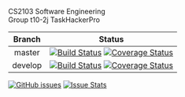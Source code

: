 CS2103 Software Engineering
<br>Group t10-2j TaskHackerPro
<br>

| Branch | Status |
|:-------------: | :-------------:|
|master | [![Build Status](https://travis-ci.org/cs2103jan2015-t10-2j/main.svg?branch=master)](https://travis-ci.org/cs2103jan2015-t10-2j/main/branches) [![Coverage Status](https://coveralls.io/repos/cs2103jan2015-t10-2j/main/badge.svg?branch=master)](https://coveralls.io/r/cs2103jan2015-t10-2j/main?branch=master)
|develop | [![Build Status](https://travis-ci.org/cs2103jan2015-t10-2j/main.svg?branch=develop)](https://travis-ci.org/cs2103jan2015-t10-2j/main/branches) [![Coverage Status](https://coveralls.io/repos/cs2103jan2015-t10-2j/main/badge.svg?branch=develop)](https://coveralls.io/r/cs2103jan2015-t10-2j/main?branch=develop)

[![GitHub issues](https://img.shields.io/github/issues/cs2103jan2015-t10-2j/main.svg)](https://github.com/cs2103jan2015-t10-2j/main/issues) [![Issue Stats](http://issuestats.com/github/cs2103jan2015-t10-2j/main/badge/issue)](http://issuestats.com/github/cs2103jan2015-t10-2j/main)
